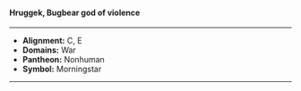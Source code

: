 #### Hruggek, Bugbear god of violence
___

- **Alignment:** C, E
- **Domains:** War
- **Pantheon:** Nonhuman
- **Symbol:** Morningstar
___
